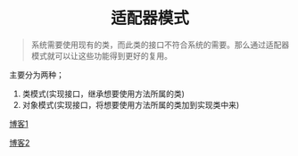 # <center>适配器模式</center>

>系统需要使用现有的类，而此类的接口不符合系统的需要。那么通过适配器模式就可以让这些功能得到更好的复用。

主要分为两种；

1. 类模式(实现接口，继承想要使用方法所属的类)
2. 对象模式(实现接口，将想要使用方法所属的类加到实现类中来)

[博客1](https://www.cnblogs.com/V1haoge/p/6479118.html)

[博客2](https://www.jianshu.com/p/9d0575311214)